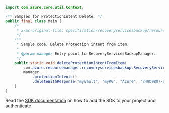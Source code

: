 ```java
import com.azure.core.util.Context;

/** Samples for ProtectionIntent Delete. */
public final class Main {
    /*
     * x-ms-original-file: specification/recoveryservicesbackup/resource-manager/Microsoft.RecoveryServices/stable/2022-02-01/examples/AzureWorkload/BackupProtectionIntent_Delete.json
     */
    /**
     * Sample code: Delete Protection intent from item.
     *
     * @param manager Entry point to RecoveryServicesBackupManager.
     */
    public static void deleteProtectionIntentFromItem(
        com.azure.resourcemanager.recoveryservicesbackup.RecoveryServicesBackupManager manager) {
        manager
            .protectionIntents()
            .deleteWithResponse("myVault", "myRG", "Azure", "249D9B07-D2EF-4202-AA64-65F35418564E", Context.NONE);
    }
}
```

Read the [SDK documentation](https://github.com/Azure/azure-sdk-for-java/blob/azure-resourcemanager-recoveryservicesbackup_1.0.0-beta.5/sdk/recoveryservicesbackup/azure-resourcemanager-recoveryservicesbackup/README.md) on how to add the SDK to your project and authenticate.
